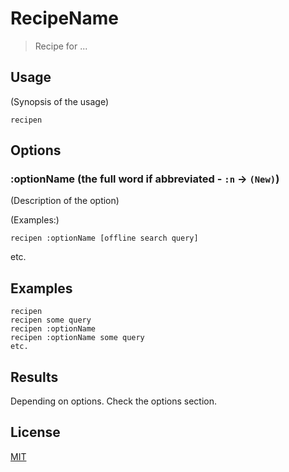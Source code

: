 # RecipeName

> Recipe for ...

## Usage

(Synopsis of the usage)

```
recipen
```

## Options

### :optionName (the full word if abbreviated - `:n` -> `(New)`)

(Description of the option)

(Examples:)

```
recipen :optionName [offline search query]
```

etc.

## Examples

```
recipen
recipen some query
recipen :optionName
recipen :optionName some query
etc.
```

## Results

Depending on options. Check the options section.

## License

[MIT](/LICENSE-MIT)